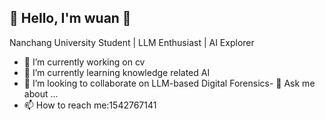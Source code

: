 ## 🌟 Hello, I'm wuan 👋
Nanchang University Student | LLM Enthusiast | AI Explorer 

<!--
**qucheng-wuan/qucheng-wuan** is a ✨ _special_ ✨ repository because its `README.md` (this file) appears on your GitHub profile.
-->


- 🔭 I’m currently working on cv
- 🌱 I’m currently learning knowledge related AI
- 👯 I’m looking to collaborate on LLM-based Digital Forensics- 💬 Ask me about ...
- 📫 How to reach me:1542767141

  
